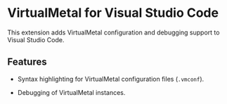 # VirtualMetal for Visual Studio Code

This extension adds VirtualMetal configuration and debugging support to Visual Studio Code.

## Features

- Syntax highlighting for VirtualMetal configuration files (`.vmconf`).

- Debugging of VirtualMetal instances.

